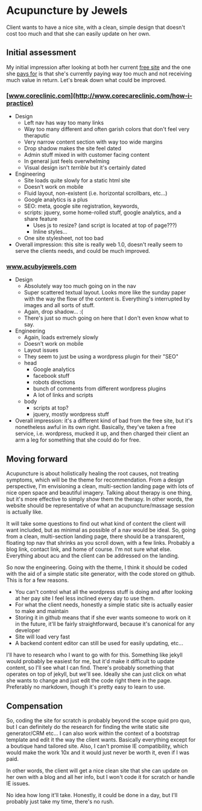 # Acupuncture by Jewels

Client wants to have a nice site, with a clean, simple design that doesn't cost too much and that she can easily update on her own.

## Initial assessment

My initial impression after looking at both her current [free site](http://www.corecareclinic.com/how-i-practice) and the one she [pays for](http://acubyjewels.com) is that she's currently paying way too much and not receiving much value in return. Let's break down what could be improved.

### [www.coreclinic.com](http://www.corecareclinic.com/how-i-practice)

* Design  
  * Left nav has way too many links
  * Way too many different and often garish colors that don't feel very theraputic
  * Very narrow content section with way too wide margins
  * Drop shadow makes the site feel dated
  * Admin stuff mixed in with customer facing content
  * In general just feels overwhelming
  * Visual design isn't *terrible* but it's certainly dated
* Engineering
  * Site loads quite slowly for a static html site
  * Doesn't work on mobile
  * Fluid layout, non-existent (i.e. horizontal scrollbars, etc...)
  * Google analytics is a plus
  * SEO: meta, google site registration, keywords,
  * scripts: jquery, some home-rolled stuff, google analytics, and a share feature
    * Uses js to resize? (and script is located at top of page???)
    * Inline styles...
  * One site stylesheet, not too bad
* Overall impression: this site is really web 1.0, doesn't really seem to serve the clients needs, and could be much improved.

### www.acubyjewels.com

* Design
  * Absolutely way too much going on in the nav
  * Super scattered textual layout. Looks more like the sunday paper with the way the flow of the content is. Everything's interrupted by images and all sorts of stuff.
  * Again, drop shadow... :(
  * There's just so much going on here that I don't even know what to say.
* Engineering
  * Again, loads extremely slowly
  * Doesn't work on mobile
  * Layout issues
  * They seem to just be using a wordpress plugin for their "SEO"
  * head
    * Google analytics
    * facebook stuff
    * robots directions
    * bunch of comments from different wordpress plugins
    * A lot of links and scripts
  * body
    * scripts at top?
    * jquery, mostly wordpress stuff
* Overall impression: it's a different kind of bad from the free site, but it's nonetheless awful in its own right. Basically, they've taken a free service, i.e. wordpress, mucked it up, and then charged their client an arm a leg for something that she could do for free.

## Moving forward

Acupuncture is about holistically healing the root causes, not treating symptoms, which will be the theme for recommendation. From a design perspective, I'm envisioning a clean, multi-section landing page with lots of nice open space and beautiful imagery. Talking about therapy is one thing, but it's more effective to simply *show* them the therapy. In other words, the website should be representative of what an acupuncture/massage session is actually like.

It will take some questions to find out what kind of content the client will want included, but as minimal as possible of a nav would be ideal. So, going from a clean, multi-section landing page, there should be a transparent, floating top nav that shrinks as you scroll down, with a few links. Probably a blog link, contact link, and home of course. I'm not sure what else. Everything about acu and the client can be addressed on the landing.

So now the engineering. Going with the theme, I think it should be coded with the aid of a simple static site generator, with the code stored on github. This is for a few reasons.

* You can't control what all the wordpress stuff is doing and after looking at her pay site I feel less inclined every day to use them.
* For what the client needs, honestly a simple static site is actually easier to make and maintain
* Storing it in github means that if she ever wants someone to work on it in the future, it'll be fairly straightforward, because it's canonical for any developer
* Site will load very fast
* A backend content editor can still be used for easily updating, etc...

I'll have to research who I want to go with for this. Something like jekyll would probably be easiest for me, but it'd make it difficult to update content, so I'll see what I can find. There's probably something that operates on top of jekyll, but we'll see. Ideally she can just click on what she wants to change and just edit the code right there in the page. Preferably no markdown, though it's pretty easy to learn to use.

## Compensation

So, coding the site for scratch is probably beyond the scope quid pro quo, but I can definitely do the research for finding the write static site generator/CRM etc... I can also work within the context of a bootstrap template and edit it the way the client wants. Basically everything except for a boutique hand tailored site. Also, I can't promise IE compatibility, which would make the work 10x and it would just never be worth it, even if I was paid.

In other words, the client will get a nice clean site that she can update on her own with a blog and all her info, but I won't code it for scratch or handle IE issues.

No idea how long it'll take. Honestly, it could be done in a day, but I'll probably just take my time, there's no rush. 
